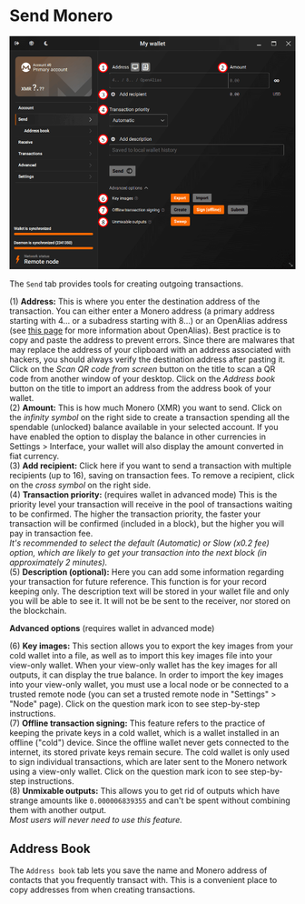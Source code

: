 # Send Monero
![send](media/black_send.png)

The `Send` tab provides tools for creating outgoing transactions.

(1) **Address:** This is where you enter the destination address of the transaction. You can either enter a Monero address (a primary address starting with 4... or a subadress starting with 8...) or an OpenAlias address (see [this page](https://www.getmonero.org/resources/moneropedia/openalias.html) for more information about OpenAlias). Best practice is to copy and paste the address to prevent errors. Since there are malwares that may replace the address of your clipboard with an address associated with hackers, you should always verify the destination address after pasting it. Click on the *Scan QR code from screen* button on the title to scan a QR code from another window of your desktop. Click on the *Address book* button on the title to import an address from the address book of your wallet.  
(2) **Amount:** This is how much Monero (XMR) you want to send. Click on the *infinity symbol* on the right side to create a transaction spending all the spendable (unlocked) balance available in your selected account. If you have enabled the option to display the balance in other currencies in Settings > Interface, your wallet will also display the amount converted in fiat currency.  
(3) **Add recipient:** Click here if you want to send a transaction with multiple recipients (up to 16), saving on transaction fees. To remove a recipient, click on the *cross symbol* on the right side.  
(4) **Transaction priority:** (requires wallet in advanced mode) This is the priority level your transaction will receive in the pool of transactions waiting to be confirmed. The higher the transaction priority, the faster your transaction will be confirmed (included in a block), but the higher you will pay in transaction fee.  
*It's recommended to select the default (Automatic) or Slow (x0.2 fee) option, which are likely to get your transaction into the next block (in approximately 2 minutes).*  
(5) **Description (optional):** Here you can add some information regarding your transaction for future reference. This function is for your record keeping only. The description text will be stored in your wallet file and only you will be able to see it. It will not be be sent to the receiver, nor stored on the blockchain.

**Advanced options** (requires wallet in advanced mode)

(6) **Key images:** This section allows you to export the key images from your cold wallet into a file, as well as to import this key images file into your view-only wallet. When your view-only wallet has the key images for all outputs, it can display the true balance. In order to import the key images into your view-only wallet,  you must use a local node or be connected to a trusted remote node (you can set a trusted remote node in "Settings" > "Node" page). Click on the question mark icon to see step-by-step instructions.  
(7) **Offline transaction signing:** This feature refers to the practice of keeping the private keys in a cold wallet, which is a wallet installed in an offline ("cold") device. Since the offline wallet never gets connected to the internet, its stored private keys remain secure. The cold wallet is only used to sign individual transactions, which are later sent to the Monero network using a view-only wallet. Click on the question mark icon to see step-by-step instructions.  
(8) **Unmixable outputs:** This allows you to get rid of outputs which have strange amounts like `0.000006839355` and can't be spent without combining them with another output.  
*Most users will never need to use this feature.*

## Address Book
The `Address book` tab lets you save the name and Monero address of contacts that you frequently transact with. This is a convenient place to copy addresses from when creating transactions.

